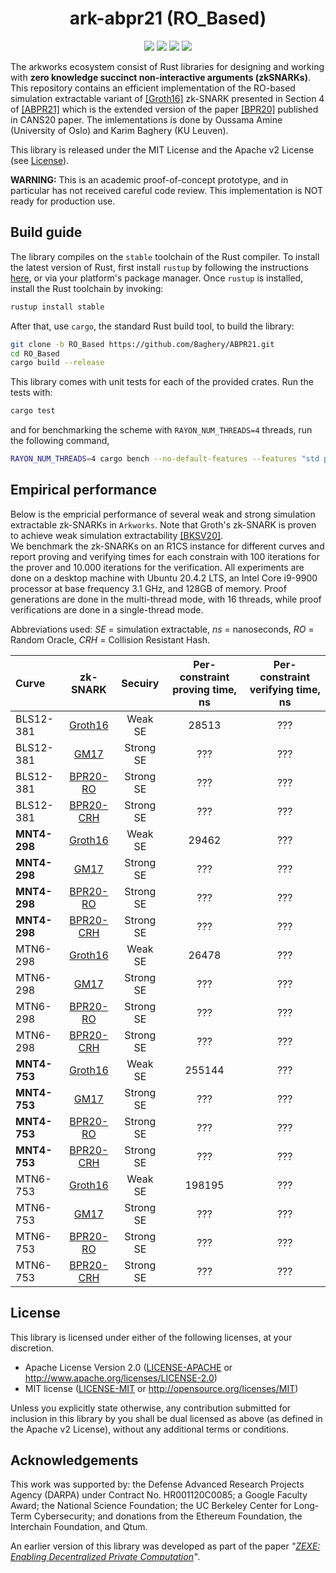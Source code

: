 <h1 align="center">ark-abpr21 (RO_Based)</h1>

<p align="center">
    <img src="https://github.com/arkworks-rs/groth16/workflows/CI/badge.svg?branch=master">
    <a href="https://github.com/arkworks-rs/groth16/blob/master/LICENSE-APACHE"><img src="https://img.shields.io/badge/license-APACHE-blue.svg"></a>
    <a href="https://github.com/arkworks-rs/groth16/blob/master/LICENSE-MIT"><img src="https://img.shields.io/badge/license-MIT-blue.svg"></a>
    <a href="https://deps.rs/repo/github/arkworks-rs/groth16"><img src="https://deps.rs/repo/github/arkworks-rs/groth16/status.svg"></a>
</p>

The arkworks ecosystem consist of Rust libraries for designing and working with __zero knowledge succinct non-interactive arguments (zkSNARKs)__. This repository contains an efficient implementation of the RO-based simulation extractable variant of [[Groth16]](https://eprint.iacr.org/2016/260) zk-SNARK presented in Section 4 of [[ABPR21]](https://eprint.iacr.org/2020/1306) which is the extended version of the paper [[BPR20]](https://link.springer.com/chapter/10.1007/978-3-030-65411-5_22) published in CANS20 paper. The imlementations is done by Oussama Amine (University of Oslo) and Karim Baghery (KU Leuven).

This library is released under the MIT License and the Apache v2 License (see [License](#license)).

**WARNING:** This is an academic proof-of-concept prototype, and in particular has not received careful code review. This implementation is NOT ready for production use.

## Build guide

The library compiles on the `stable` toolchain of the Rust compiler. To install the latest version of Rust, first install `rustup` by following the instructions [here](https://rustup.rs/), or via your platform's package manager. Once `rustup` is installed, install the Rust toolchain by invoking:
```bash
rustup install stable
```

After that, use `cargo`, the standard Rust build tool, to build the library:
```bash
git clone -b RO_Based https://github.com/Baghery/ABPR21.git
cd RO_Based
cargo build --release
```

This library comes with unit tests for each of the provided crates. Run the tests with:
```bash
cargo test
```
and for benchmarking the scheme with `RAYON_NUM_THREADS=4` threads, run the following command,  
```bash
RAYON_NUM_THREADS=4 cargo bench --no-default-features --features "std parallel" -- --nocapture
```

## Empirical performance

Below is the empricial performance of several weak and strong simulation extractable zk-SNARKs in `Arkworks`. Note that Groth's zk-SNARK is proven to achieve weak simulation extractability [[BKSV20]](https://eprint.iacr.org/2020/811).  
We benchmark the zk-SNARKs on an R1CS instance for different curves and report proving and verifying times for each constrain with 100 iterations for the prover and 10.000 iterations for the verification. 
All experiments are done on a desktop machine with Ubuntu 20.4.2 LTS, an Intel Core i9-9900 processor at base frequency 3.1 GHz, and 128GB of memory. 
Proof generations are done in the multi-thread mode, with 16 threads, while proof verifications are done in a single-thread mode. 

Abbreviations used: <i>SE</i> = simulation extractable, <i>ns</i> = nanoseconds, <i>RO</i> = Random Oracle, <i>CRH</i> = Collision Resistant Hash.

| Curve | zk-SNARK | Secuiry | Per-constraint proving time, ns | Per-constraint verifying time, ns |
| :--- | :---: | :---: | :---: | :---: |
| BLS12-381 | [Groth16](arkworks-rs/groth16)               | Weak SE   | 28513 | ??? |
| BLS12-381 | [GM17](arkworks-rs/gm17)                     | Strong SE | ???   | ??? |
| BLS12-381 | [BPR20-RO](arkworks-rs/bpr20/RO-based)       | Strong SE | ???   | ??? |
| BLS12-381 | [BPR20-CRH](arkworks-rs/bpr20/CRH-based)     | Strong SE | ???   | ??? |
| **MNT4-298** | [Groth16](arkworks-rs/groth16)            | Weak SE   | 29462 | ??? |
| **MNT4-298** | [GM17](arkworks-rs/gm17)                  | Strong SE | ???   | ??? |
| **MNT4-298** | [BPR20-RO](arkworks-rs/bpr20/RO-based)    | Strong SE | ???   | ??? |
| **MNT4-298** | [BPR20-CRH](arkworks-rs/bpr20/CRH-based)  | Strong SE | ???   | ??? |
| MTN6-298 | [Groth16](arkworks-rs/groth16)                | Weak SE   | 26478 | ??? |
| MTN6-298 | [GM17](arkworks-rs/gm17)                      | Strong SE | ???   | ??? |
| MTN6-298 | [BPR20-RO](arkworks-rs/bpr20/RO-based)        | Strong SE | ???   | ??? |
| MTN6-298 | [BPR20-CRH](arkworks-rs/bpr20/CRH-based)      | Strong SE | ???   | ??? |
| **MNT4-753** | [Groth16](arkworks-rs/groth16)            | Weak SE   | 255144 | ??? |
| **MNT4-753** | [GM17](arkworks-rs/gm17)                  | Strong SE | ???   | ??? |
| **MNT4-753** | [BPR20-RO](arkworks-rs/bpr20/RO-based)    | Strong SE | ???   | ??? |
| **MNT4-753** | [BPR20-CRH](arkworks-rs/bpr20/CRH-based)  | Strong SE | ???   | ??? |
| MTN6-753 | [Groth16](arkworks-rs/groth16)                | Weak SE   | 198195 | ??? |
| MTN6-753 | [GM17](arkworks-rs/gm17)                      | Strong SE | ???   | ??? |
| MTN6-753 | [BPR20-RO](arkworks-rs/bpr20/RO-based)        | Strong SE | ???   | ??? |
| MTN6-753 | [BPR20-CRH](arkworks-rs/bpr20/CRH-based)      | Strong SE | ???   | ??? |



## License

This library is licensed under either of the following licenses, at your discretion.

 * Apache License Version 2.0 ([LICENSE-APACHE](LICENSE-APACHE) or http://www.apache.org/licenses/LICENSE-2.0)
 * MIT license ([LICENSE-MIT](LICENSE-MIT) or http://opensource.org/licenses/MIT)

Unless you explicitly state otherwise, any contribution submitted for inclusion in this library by you shall be dual licensed as above (as defined in the Apache v2 License), without any additional terms or conditions.

## Acknowledgements

This work was supported by:
the Defense Advanced Research Projects Agency (DARPA) under Contract No. HR001120C0085; 
a Google Faculty Award;
the National Science Foundation;
the UC Berkeley Center for Long-Term Cybersecurity;
and donations from the Ethereum Foundation, the Interchain Foundation, and Qtum.

An earlier version of this library was developed as part of the paper *"[ZEXE: Enabling Decentralized Private Computation][zexe]"*.

[zexe]: https://ia.cr/2018/962

